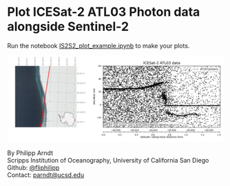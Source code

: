 # Plot ICESat-2 ATL03 Photon data alongside Sentinel-2 

Run the notebook [IS2S2_plot_example.ipynb](IS2S2_plot_example.ipynb) to make your plots. 

![teaser image](https://raw.githubusercontent.com/fliphilipp/images/main/IS2_cycle09_RGT0842_GT2L_2020-11-18T08_20_16Z_strong.jpg)

By Philipp Arndt \
Scripps Institution of Oceanography, University of California San Diego \
Github: [@fliphilipp](https://github.com/fliphilipp) \
Contact: parndt@ucsd.edu
